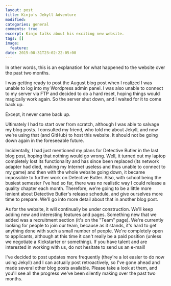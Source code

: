 ```yaml
---
layout: post
title: Kinjo's Jekyll Adventure
modified:
categories: general
comments: true
excerpt: Kinjo talks about his exciting new website.
tags: []
image:
  feature:
date: 2015-08-31T23:02:22-05:00
---
```

In other words, this is an explanation for what happened to the website over the past two months.

I was getting ready to post the August blog post when I realized I was unable to log into my Wordpress admin panel. I was also unable to connect to my server via FTP and decided to do a hard reset, hoping things would magically work again. So the server shut down, and I waited for it to come back up.

Except, it never came back up.

Ultimately I had to start over from scratch, although I was able to salvage my blog posts. I consulted my friend, who told me about Jekyll, and now we're using that (and GitHub) to host this website. It should not be going down again in the foreseeable future.

Incidentally, I had just mentioned my plans for Detective Butler in the last blog post, hoping that nothing would go wrong. Well, it turned out my laptop completely lost its functionality and has since been replaced (its network adapter had died, making my Internet useless and thus unable to connect to my game) and then with the whole website going down, it became impossible to further work on Detective Butler. Also, with school being the busiest semester I've had so far, there was no realistic way I could release a quality chapter each month. Therefore, we're going to be a little more lenient about Detective Butler's release schedule, and give ourselves more time to prepare. We'll go into more detail about that in another blog post.

As for the website, it will continually be under construction. We'll keep adding new and interesting features and pages. Something new that we added was a recruitment section (it's on the "Team" page). We're currently looking for people to join our team, because as it stands, it's hard to get anything done with such a small number of people. We're completely open to applicants, although at this time it can't really be a paid position (unless we negotiate a Kickstarter or something). If you have talent and are interested in working with us, do not hesitate to send us an e-mail!

I've decided to post updates more frequently (they're a lot easier to do now using Jekyll) and I can actually post retroactively, so I've gone ahead and made several other blog posts available. Please take a look at them, and you'll see all the progress we've been silently making over the past two months.
